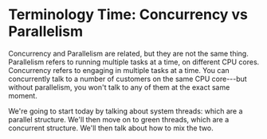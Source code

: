 # Terminology Time: Concurrency vs Parallelism

Concurrency and Parallelism are related, but they are not the same thing. Parallelism refers to running multiple tasks at a time, on different CPU cores. Concurrency refers to engaging in multiple tasks at a time. You can concurrently talk to a number of customers on the same CPU core---but without parallelism, you won't talk to any of them at the exact same moment.

We're going to start today by talking about system threads: which are a parallel structure. We'll then move on to green threads, which are a concurrent structure. We'll then talk about how to mix the two.
